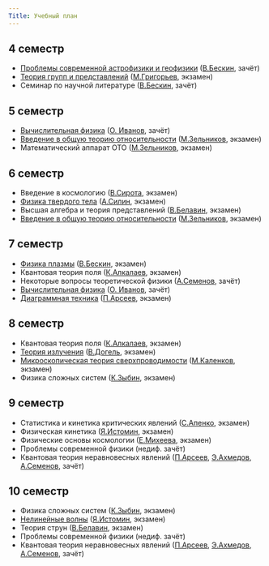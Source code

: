 ```yaml
---
Title: Учебный план
---
```


## 4 семестр

* [Проблемы современной астрофизики и геофизики](http://www.astrolyceum.lpi.ru/ESC/ModAstro.pdf) ([В.Бескин](%base_url%?people%2Ftutors%2Fbeskin.vs), зачёт)
* [Теория групп и представлений](%base_url%?study%2Fplan%2Fgrouprepr) ([М.Григорьев](%base_url%?people%2Ftutors%2Fgrigoryev.ma), экзамен)
* Семинар по научной литературе ([В.Бескин](%base_url%?people%2Ftutors%2Fbeskin.vs), зачёт)

## 5 семестр

* [Вычислительная физика](%base_url%?study%2Fplan%2Fcalcphys) ([О. Иванов](%base_url%?people%2Ftutors%2Fivanov.ov), зачёт)
* [Введение в общую теорию относительности](%base_url%?study%2Fplan%2Fgenrel) ([М.Зельников](%base_url%?people%2Ftutors%2Fzelnikov.mi), экзамен)
* Математический аппарат ОТО ([М.Зельников](%base_url%?people%2Ftutors%2Fzelnikov.mi), экзамен)

## 6 семестр

* Введение в космологию ([В.Сирота](%base_url%?people%2Ftutors%2Fsirota.va), экзамен)
* [Физика твердого тела](%base_url%?study%2Fplan%2Fsolbody) ([А.Силин](%base_url%?people%2Ftutors%2Fsilin.ap), экзамен)
* Высшая алгебра и теория представлений ([В.Белавин](%base_url%?people%2Ftutors%2Fbelavin.va), экзамен)
* [Введение в общую теорию относительности](%base_url%?study%2Fplan%2Fgenrel) ([М.Зельников](%base_url%?people%2Ftutors%2Fzelnikov.mi), экзамен)

## 7 семестр

* [Физика плазмы](%base_url%?study%2Fplan%2Fplasma) ([В.Бескин](%base_url%?people%2Ftutors%2Fbeskin.vs), экзамен)
* Квантовая теория поля ([К.Алкалаев](%base_url%?people%2Ftutors%2Falkalaev.kb), экзамен)
* Некоторые вопросы теоретической физики ([А.Семенов](%base_url%?people%2Ftutors%2Fsemenov.ag), зачёт)
* [Вычислительная физика](%base_url%?study%2Fplan%2Fcalcphys) ([О. Иванов](%base_url%?people%2Ftutors%2Fivanov.ov), зачёт)
* [Диаграммная техника](%base_url%?study%2Fplan%2Fdiagtech) ([П.Арсеев](%base_url%?people%2Ftutors%2Farseev.pi), экзамен)

## 8 семестр

* Квантовая теория поля ([К.Алкалаев](%base_url%?people%2Ftutors%2Falkalaev.kb), экзамен)
* [Теория излучения](%base_url%?study%2Fplan%2Fradiation) ([В.Догель](%base_url%?people%2Ftutors%2Fdogiel.va), экзамен)
* [Микроскопическая теория сверхпроводимости](%base_url%?study%2Fplan%2Fsupercond) ([М.Каленков](%base_url%?people%2Ftutors%2Fkalenkov.ms), экзамен)
* Физика сложных систем ([К.Зыбин](%base_url%?people%2Ftutors%2Fzybin.kp), экзамен)

## 9 семестр

* Статистика и кинетика критических явлений ([С.Апенко](%base_url%?people%2Ftutors%2Fapenko.sm), экзамен)
* Физическая кинетика ([Я.Истомин](%base_url%?people%2Ftutors%2Fistomin.yn), экзамен)
* Физические основы космологии ([Е.Михеева](%base_url%?people%2Ftutors%2Fmikheeva.ev), экзамен)
* Проблемы современной физики (недиф. зачёт)
* Квантовая теория неравновесных явлений ([П.Арсеев](%base_url%?people%2Ftutors%2Farseev.pi), [Э.Ахмедов](%base_url%?people%2Ftutors%2Fahmedov.et), [А.Семенов](%base_url%?people%2Ftutors%2Fsemenov.ag), зачёт)

## 10 семестр

* Физика сложных систем ([К.Зыбин](%base_url%?people%2Ftutors%2Fzybin.kp), экзамен)
* [Нелинейные волны](%base_url%?study%2Fplan%2Fnonlin) ([Я.Истомин](%base_url%?people%2Ftutors%2Fistomin.yn), экзамен)
* Теория струн ([В.Белавин](%base_url%?people%2Ftutors%2Fbelavin.va), экзамен)
* Проблемы современной физики (недиф. зачёт)
* Квантовая теория неравновесных явлений ([П.Арсеев](%base_url%?people%2Ftutors%2Farseev.pi), [Э.Ахмедов](%base_url%?people%2Ftutors%2Fahmedov.et), [А.Семенов](%base_url%?people%2Ftutors%2Fsemenov.ag), зачёт)

